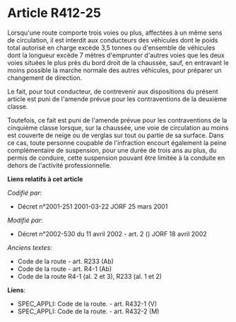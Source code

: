 # Article R412-25

Lorsqu'une route comporte trois voies ou plus, affectées à un même sens de circulation, il est interdit aux conducteurs des
véhicules dont le poids total autorisé en charge excède 3,5 tonnes ou d'ensemble de véhicules dont la longueur excède 7
mètres d'emprunter d'autres voies que les deux voies situées le plus près du bord droit de la chaussée, sauf, en entravant le
moins possible la marche normale des autres véhicules, pour préparer un changement de direction.

Le fait, pour tout conducteur, de contrevenir aux dispositions du présent article est puni de l'amende prévue pour les
contraventions de la deuxième classe.

Toutefois, ce fait est puni de l'amende prévue pour les contraventions de la cinquième classe lorsque, sur la chaussée, une
voie de circulation au moins est couverte de neige ou de verglas sur tout ou partie de sa surface. Dans ce cas, toute
personne coupable de l'infraction encourt également la peine complémentaire de suspension, pour une durée de trois ans au
plus, du permis de conduire, cette suspension pouvant être limitée à la conduite en dehors de l'activité professionnelle.

**Liens relatifs à cet article**

_Codifié par_:

  - Décret n°2001-251 2001-03-22 JORF 25 mars 2001

_Modifié par_:

  - Décret n°2002-530 du 11 avril 2002 - art. 2 () JORF 18 avril 2002

_Anciens textes_:

  - Code de la route - art. R233 (Ab)
  - Code de la route - art. R4-1 (Ab)
  - Code de la route R4-1 (al. 2 et 3), R233 (al. 1 et 2)

**Liens**:

  - SPEC_APPLI: Code de la route. - art. R432-1 (V)
  - SPEC_APPLI: Code de la route. - art. R432-2 (M)
